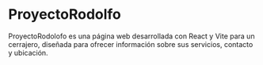 # ProyectoRodolfo
ProyectoRodolofo es una página web desarrollada con React y Vite para un cerrajero, diseñada para ofrecer información sobre sus servicios, contacto y ubicación.
